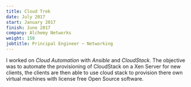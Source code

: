 ```yaml
---
title: Cloud Trek
date: July 2017
start: January 2017
finish: June 2017
company: Alchemy Networks
weight: 150
jobtitle: Principal Engineer ~ Networking
---
```


I worked on _Cloud Automation_ with _Ansible_ and _CloudStack_. The
objective was to automate the provisioning of CloudStack on a Xen
Server for new clients, the clients are then able to use cloud stack
to provision there own virtual machines with license free Open Source
software. 
